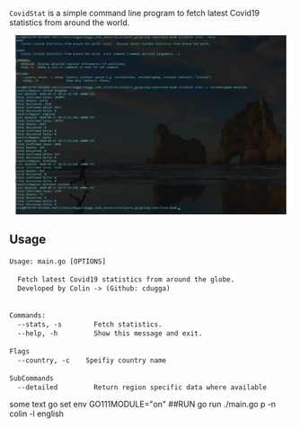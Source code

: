 

`CovidStat` is a simple command line program to fetch latest Covid19 statistics from around the world.

![Terminal Demo](covidr19.png)


**Usage**
---

```
Usage: main.go [OPTIONS]

  Fetch latest Covid19 statistics from around the globe.
  Developed by Colin -> (Github: cdugga)


Commands:
  --stats, -s        Fetch statistics.
  --help, -h         Show this message and exit.

Flags
  --country, -c    Speifiy country name

SubCommands
  --detailed         Return region specific data where available 

```


some text
go set env GO111MODULE="on"
##RUN
go run ./main.go p -n colin -l english
